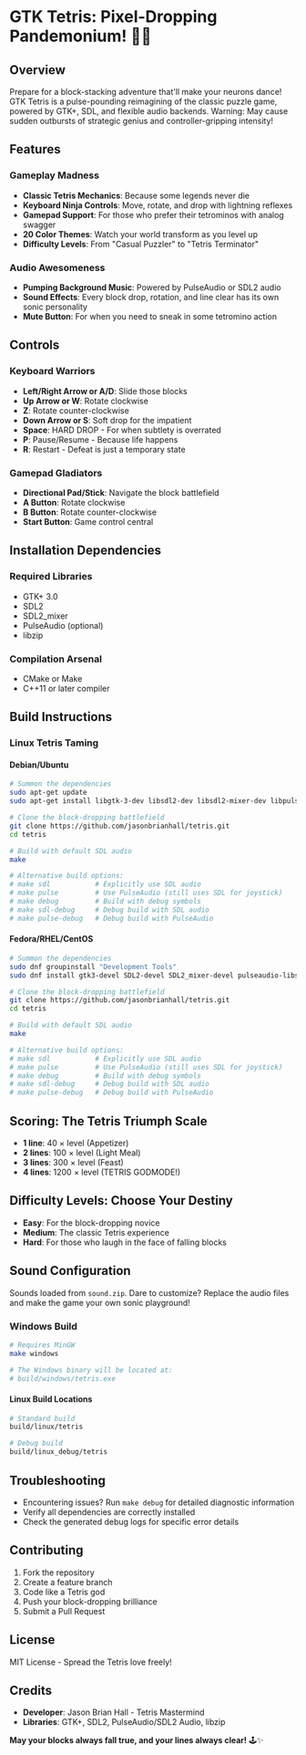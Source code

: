 # GTK Tetris: Pixel-Dropping Pandemonium! 🧩🚀

## Overview

Prepare for a block-stacking adventure that'll make your neurons dance! GTK Tetris is a pulse-pounding reimagining of the classic puzzle game, powered by GTK+, SDL, and flexible audio backends. Warning: May cause sudden outbursts of strategic genius and controller-gripping intensity!

## Features

### Gameplay Madness
- **Classic Tetris Mechanics**: Because some legends never die
- **Keyboard Ninja Controls**: Move, rotate, and drop with lightning reflexes
- **Gamepad Support**: For those who prefer their tetrominos with analog swagger
- **20 Color Themes**: Watch your world transform as you level up
- **Difficulty Levels**: From "Casual Puzzler" to "Tetris Terminator"

### Audio Awesomeness
- **Pumping Background Music**: Powered by PulseAudio or SDL2 audio
- **Sound Effects**: Every block drop, rotation, and line clear has its own sonic personality
- **Mute Button**: For when you need to sneak in some tetromino action

## Controls

### Keyboard Warriors
- **Left/Right Arrow or A/D**: Slide those blocks
- **Up Arrow or W**: Rotate clockwise
- **Z**: Rotate counter-clockwise
- **Down Arrow or S**: Soft drop for the impatient
- **Space**: HARD DROP - For when subtlety is overrated
- **P**: Pause/Resume - Because life happens
- **R**: Restart - Defeat is just a temporary state

### Gamepad Gladiators
- **Directional Pad/Stick**: Navigate the block battlefield
- **A Button**: Rotate clockwise
- **B Button**: Rotate counter-clockwise
- **Start Button**: Game control central

## Installation Dependencies

### Required Libraries
- GTK+ 3.0
- SDL2
- SDL2_mixer
- PulseAudio (optional)
- libzip

### Compilation Arsenal
- CMake or Make
- C++11 or later compiler

## Build Instructions

### Linux Tetris Taming

#### Debian/Ubuntu
```bash
# Summon the dependencies
sudo apt-get update
sudo apt-get install libgtk-3-dev libsdl2-dev libsdl2-mixer-dev libpulse-dev libzip-dev gcc g++ make

# Clone the block-dropping battlefield
git clone https://github.com/jasonbrianhall/tetris.git
cd tetris

# Build with default SDL audio
make

# Alternative build options:
# make sdl           # Explicitly use SDL audio
# make pulse         # Use PulseAudio (still uses SDL for joystick)
# make debug         # Build with debug symbols
# make sdl-debug     # Debug build with SDL audio
# make pulse-debug   # Debug build with PulseAudio
```

#### Fedora/RHEL/CentOS
```bash
# Summon the dependencies
sudo dnf groupinstall "Development Tools"
sudo dnf install gtk3-devel SDL2-devel SDL2_mixer-devel pulseaudio-libs-devel libzip-devel gcc-c++

# Clone the block-dropping battlefield
git clone https://github.com/jasonbrianhall/tetris.git
cd tetris

# Build with default SDL audio
make

# Alternative build options:
# make sdl           # Explicitly use SDL audio
# make pulse         # Use PulseAudio (still uses SDL for joystick)
# make debug         # Build with debug symbols
# make sdl-debug     # Debug build with SDL audio
# make pulse-debug   # Debug build with PulseAudio
```

## Scoring: The Tetris Triumph Scale

- **1 line**: 40 × level (Appetizer)
- **2 lines**: 100 × level (Light Meal)
- **3 lines**: 300 × level (Feast)
- **4 lines**: 1200 × level (TETRIS GODMODE!)

## Difficulty Levels: Choose Your Destiny

- **Easy**: For the block-dropping novice
- **Medium**: The classic Tetris experience
- **Hard**: For those who laugh in the face of falling blocks

## Sound Configuration
Sounds loaded from `sound.zip`. Dare to customize? Replace the audio files and make the game your own sonic playground!

### Windows Build
```bash
# Requires MinGW
make windows

# The Windows binary will be located at:
# build/windows/tetris.exe
```

#### Linux Build Locations
```bash
# Standard build
build/linux/tetris

# Debug build
build/linux_debug/tetris
```

## Troubleshooting
- Encountering issues? Run `make debug` for detailed diagnostic information
- Verify all dependencies are correctly installed
- Check the generated debug logs for specific error details

## Contributing
1. Fork the repository
2. Create a feature branch
3. Code like a Tetris god
4. Push your block-dropping brilliance
5. Submit a Pull Request

## License
MIT License - Spread the Tetris love freely!

## Credits
- **Developer**: Jason Brian Hall - Tetris Mastermind
- **Libraries**: GTK+, SDL2, PulseAudio/SDL2 Audio, libzip

**May your blocks always fall true, and your lines always clear!** 🕹️✨
